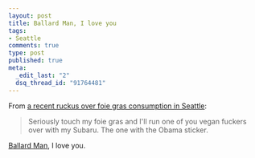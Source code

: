 ```yaml
--- 
layout: post
title: Ballard Man, I love you
tags: 
- Seattle
comments: true
type: post
published: true
meta: 
  _edit_last: "2"
  dsq_thread_id: "91764481"
---
```

From <a href="http://slog.thestranger.com/slog/archives/2009/02/07/foie_gras_protest_at_lark">a recent ruckus over foie gras consumption in Seattle</a>:

<blockquote>Seriously touch my foie gras and I'll run one of you vegan fuckers over with my Subaru. The one with the Obama sticker.</blockquote>

<a href="http://slog.thestranger.com/slog/archives/2009/02/07/foie_gras_protest_at_lark#BlogComments-comment-1082755">Ballard Man</a>, I love you.

